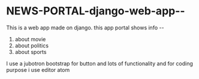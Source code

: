 # NEWS-PORTAL-django-web-app--

This is a web app made on django.
this app portal shows info --
1. about movie
2. about politics
3. about sports


I use a jubotron bootstrap for button and lots of functionality and for coding purpose i use editor atom
